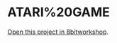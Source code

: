 ATARI%20GAME
=====

[Open this project in 8bitworkshop](http://8bitworkshop.com/redir.html?platform=vcs&githubURL=https%3A%2F%2Fgithub.com%2Fsedici16%2FATARI-GAME&file=hello.a).
